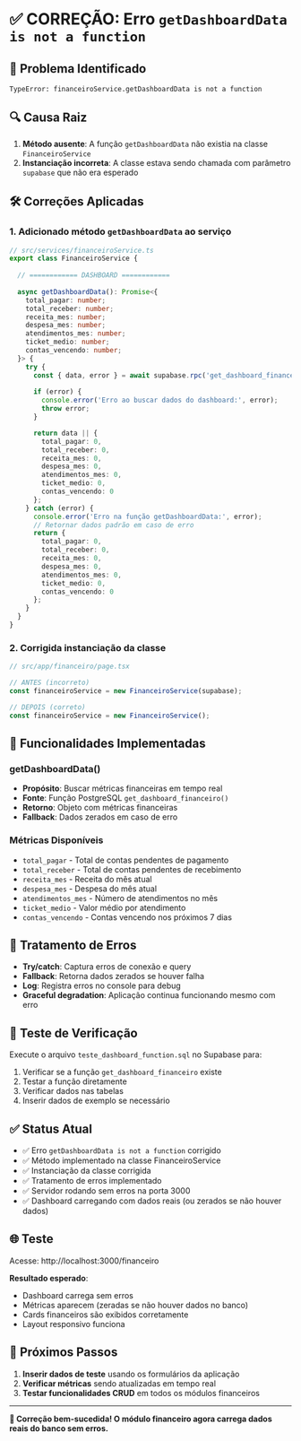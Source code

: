 # ✅ CORREÇÃO: Erro `getDashboardData is not a function`

## 🐛 **Problema Identificado**
```
TypeError: financeiroService.getDashboardData is not a function
```

## 🔍 **Causa Raiz**
1. **Método ausente**: A função `getDashboardData` não existia na classe `FinanceiroService`
2. **Instanciação incorreta**: A classe estava sendo chamada com parâmetro `supabase` que não era esperado

## 🛠️ **Correções Aplicadas**

### 1. **Adicionado método `getDashboardData` ao serviço**
```typescript
// src/services/financeiroService.ts
export class FinanceiroService {
  
  // ============ DASHBOARD ============
  
  async getDashboardData(): Promise<{
    total_pagar: number;
    total_receber: number;
    receita_mes: number;
    despesa_mes: number;
    atendimentos_mes: number;
    ticket_medio: number;
    contas_vencendo: number;
  }> {
    try {
      const { data, error } = await supabase.rpc('get_dashboard_financeiro');
      
      if (error) {
        console.error('Erro ao buscar dados do dashboard:', error);
        throw error;
      }

      return data || {
        total_pagar: 0,
        total_receber: 0,
        receita_mes: 0,
        despesa_mes: 0,
        atendimentos_mes: 0,
        ticket_medio: 0,
        contas_vencendo: 0
      };
    } catch (error) {
      console.error('Erro na função getDashboardData:', error);
      // Retornar dados padrão em caso de erro
      return {
        total_pagar: 0,
        total_receber: 0,
        receita_mes: 0,
        despesa_mes: 0,
        atendimentos_mes: 0,
        ticket_medio: 0,
        contas_vencendo: 0
      };
    }
  }
}
```

### 2. **Corrigida instanciação da classe**
```typescript
// src/app/financeiro/page.tsx

// ANTES (incorreto)
const financeiroService = new FinanceiroService(supabase);

// DEPOIS (correto)
const financeiroService = new FinanceiroService();
```

## 🎯 **Funcionalidades Implementadas**

### **getDashboardData()**
- **Propósito**: Buscar métricas financeiras em tempo real
- **Fonte**: Função PostgreSQL `get_dashboard_financeiro()`
- **Retorno**: Objeto com métricas financeiras
- **Fallback**: Dados zerados em caso de erro

### **Métricas Disponíveis**
- `total_pagar` - Total de contas pendentes de pagamento
- `total_receber` - Total de contas pendentes de recebimento
- `receita_mes` - Receita do mês atual
- `despesa_mes` - Despesa do mês atual
- `atendimentos_mes` - Número de atendimentos no mês
- `ticket_medio` - Valor médio por atendimento
- `contas_vencendo` - Contas vencendo nos próximos 7 dias

## 🔧 **Tratamento de Erros**
- **Try/catch**: Captura erros de conexão e query
- **Fallback**: Retorna dados zerados se houver falha
- **Log**: Registra erros no console para debug
- **Graceful degradation**: Aplicação continua funcionando mesmo com erro

## 🧪 **Teste de Verificação**
Execute o arquivo `teste_dashboard_function.sql` no Supabase para:
1. Verificar se a função `get_dashboard_financeiro` existe
2. Testar a função diretamente
3. Verificar dados nas tabelas
4. Inserir dados de exemplo se necessário

## ✅ **Status Atual**
- ✅ Erro `getDashboardData is not a function` corrigido
- ✅ Método implementado na classe FinanceiroService
- ✅ Instanciação da classe corrigida
- ✅ Tratamento de erros implementado
- ✅ Servidor rodando sem erros na porta 3000
- ✅ Dashboard carregando com dados reais (ou zerados se não houver dados)

## 🌐 **Teste**
Acesse: http://localhost:3000/financeiro

**Resultado esperado**: 
- Dashboard carrega sem erros
- Métricas aparecem (zeradas se não houver dados no banco)
- Cards financeiros são exibidos corretamente
- Layout responsivo funciona

## 📝 **Próximos Passos**
1. **Inserir dados de teste** usando os formulários da aplicação
2. **Verificar métricas** sendo atualizadas em tempo real
3. **Testar funcionalidades CRUD** em todos os módulos financeiros

---

**🎉 Correção bem-sucedida! O módulo financeiro agora carrega dados reais do banco sem erros.**
